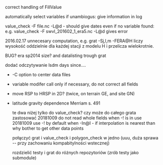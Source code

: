 correct handling of FillValue

automatically select variables if unambiogus: give information in log

value_check -F file.nc -L@d - should give dates even if no variable found:
e.g. value_check -F swvl_201602_1_era5.nc -L@d gives error

2016.02.17 unnecesary computation, e.g. grat -Sj,l,m -FERA@H liczy wysokość 
oddzielnie dla każdej stacji z modelu H i przelicza wielokrotnie. 

BUG? era sp2014 size? and datalisting trough grat

dodać odczytywanie lsdm days since....

* -C option to center data files
* variable modifer call only if necessary, do not correct all fields
* move RSP to HRSP in 2D? (twice, on terrain GE, and site GN)
* latitude gravity dependence Merriam s. 491

    te dwa niżej tylko do value_check? czy może do całego grata zastosować
    20181009 do not read whole fields when -! is in use
    20181009 use -! by default when -In@I - if interpolation is nearest than why bother to get other data points

    połączyć grat i value_check i polygon_check w jedno (uuu, duża sprawa -- przy zachowaniu kompabitylności wstecznej)

    rozdzielić testy i grat do różnych repozytoriów (zrób testy jako submodule)
